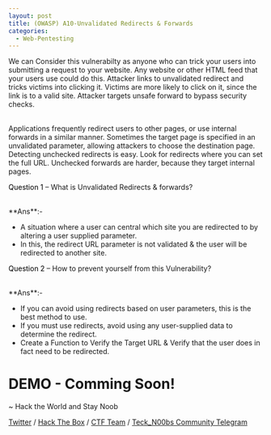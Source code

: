 ```yaml
---
layout: post
title: (OWASP) A10-Unvalidated Redirects & Forwards
categories:
  - Web-Pentesting
---
```


<p>We can Consider this vulnerabilty as anyone who can trick your users into submitting a request to your website. Any website or other HTML feed that your users use could do this.
Attacker links to unvalidated redirect and tricks victims into clicking it. Victims are more likely to click on it, since the link is to a valid site. Attacker targets unsafe forward to bypass security checks.</p>
<br>Applications frequently redirect users to other pages, or use internal forwards in a similar manner. Sometimes the target page is specified in an unvalidated parameter, allowing attackers to choose the destination page.
Detecting unchecked redirects is easy. Look for redirects where you can set the full URL. Unchecked forwards are harder, because they target internal pages.

<p Class="message">
  <font color="Black">Question 1</font> – What is Unvalidated Redirects & forwards?
</p>
<br>**Ans**:- 

*	A situation where a user can central which site you are redirected to by altering a user supplied parameter.
*	In this, the redirect URL parameter is not validated & the user will be redirected to another site.

<p Class="message">
  <font color="Black">Question 2</font> – How to prevent yourself from this Vulnerability?
</p>
<br>**Ans**:- 

*	If you can avoid using redirects based on user parameters, this is the best method to use.
*	If you must use redirects, avoid using any user-supplied data to determine the redirect.
*	Create a Function to Verify the Target URL & Verify that the user does in fact need to be redirected.

<h1 Class="message">
  DEMO - Comming Soon!
</h1>

<p class="message">
  ~ Hack the World and Stay Noob
</p>

[Twitter](https://twitter.com/Teck__K2) / [Hack The Box](https://www.hackthebox.eu/profile/966) / [CTF Team](https://ctftime.org/team/20102) /
[Teck_N00bs Community Telegram](https://t.me/Teck_N00bs)

<script src="https://www.hackthebox.eu/badge/966"> </script> 
